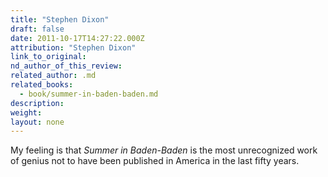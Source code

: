 ```yaml
---
title: "Stephen Dixon"
draft: false
date: 2011-10-17T14:27:22.000Z
attribution: "Stephen Dixon"
link_to_original:
nd_author_of_this_review:
related_author: .md
related_books:
  - book/summer-in-baden-baden.md
description:
weight:
layout: none
---
```

My feeling is that *Summer in Baden-Baden* is the most unrecognized work of genius not to have been published in America in the last fifty years.


